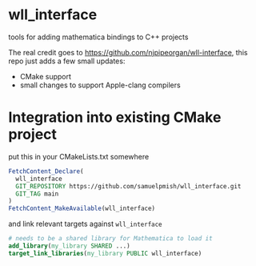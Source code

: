 # wll_interface
tools for adding mathematica bindings to C++ projects

The real credit goes to https://github.com/njpipeorgan/wll-interface, this repo just adds a few small updates:

- CMake support
- small changes to support Apple-clang compilers

# Integration into existing CMake project

put this in your CMakeLists.txt somewhere

```cmake
FetchContent_Declare(
  wll_interface
  GIT_REPOSITORY https://github.com/samuelpmish/wll_interface.git
  GIT_TAG main
)
FetchContent_MakeAvailable(wll_interface)
```


and link relevant targets against `wll_interface`
```cmake
# needs to be a shared library for Mathematica to load it
add_library(my_library SHARED ...)
target_link_libraries(my_library PUBLIC wll_interface)
```
